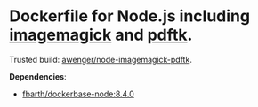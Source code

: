 # Dockerfile for Node.js including [imagemagick](http://www.imagemagick.org/) and [pdftk](https://www.pdflabs.com/tools/pdftk-the-pdf-toolkit/).

Trusted build: [awenger/node-imagemagick-pdftk](https://index.docker.io/u/awenger/node-imagemagick-pdftk/).

**Dependencies**:

- [fbarth/dockerbase-node:8.4.0](https://github.com/f-barth/dockerbase-node/tree/8.4.0)
